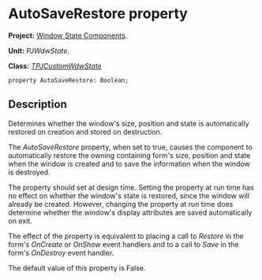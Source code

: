 <a href='Hidden comment: 
$Rev$
$Date$
'></a>

# AutoSaveRestore property #

**Project:** [Window State Components](WindowStateComponents.md).

**Unit:** _PJWdwState_.

**Class:** _[TPJCustomWdwState](TPJCustomWdwState.md)_

```
property AutoSaveRestore: Boolean;
```

## Description ##

Determines whether the window's size, position and state is automatically restored on creation and stored on destruction.

The _AutoSaveRestore_ property, when set to true, causes the component to automatically restore the owning containing form's size, position and state when the window is created and to save the information when the window is destroyed.

The property should set at design time. Setting the property at run time has no effect on whether the window's state is restored, since the window will already be created. However, changing the property at run time does determine whether the window's display attributes are saved automatically on exit.

The effect of the property is equivalent to placing a call to _Restore_ in the form's _OnCreate_ or _OnShow_ event handlers and to a call to _Save_ in the form's _OnDestroy_ event handler.

The default value of this property is False.